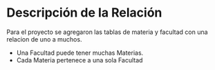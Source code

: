# Descripción de la Relación

Para el proyecto se agregaron las tablas de materia y facultad con una relacion de uno a muchos.
- Una Facultad puede tener muchas Materias.
- Cada Materia pertenece a una sola Facultad